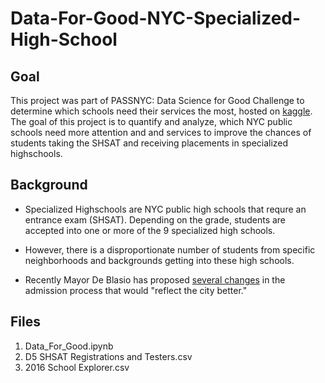 # Data-For-Good-NYC-Specialized-High-School

## Goal

This project was part of PASSNYC: Data Science for Good Challenge to determine which schools need their services the most, hosted on [kaggle](https://www.kaggle.com/passnyc/data-science-for-good).
The goal of this project is to quantify and analyze, which NYC public schools need more attention and and services to improve the chances of students taking the SHSAT and receiving placements in specialized highschools. 

## Background

- Specialized Highschools are NYC public high schools that requre an entrance exam (SHSAT). Depending on the grade, students are accepted into one or more of the 9 specialized high schools. 

- However, there is a disproportionate number of students from specific neighborhoods and backgrounds getting into these high schools.

- Recently Mayor De Blasio has proposed [several changes](https://www.nytimes.com/2018/06/02/nyregion/de-blasio-new-york-schools.html) in the admission process that would "reflect the city better."

## Files

  1. Data_For_Good.ipynb
  2. D5 SHSAT Registrations and Testers.csv
  3. 2016 School Explorer.csv

